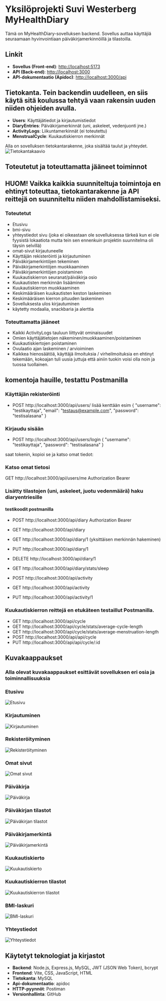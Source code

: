 # Yksilöprojekti Suvi Westerberg  MyHealthDiary

Tämä on MyHealthDiary-sovelluksen backend. Sovellus auttaa käyttäjiä seuraamaan hyvinvointiaan päiväkirjamerkinnöillä ja tilastoilla.

## Linkit
- **Sovellus (Front-end)**: [http://localhost:5173](http://localhost:5173)
- **API (Back-end)**: [http://localhost:3000](http://localhost:3000)
- **API-dokumentaatio (Apidoc)**: [http://localhost:3000/api](http://localhost:3000/api)

## Tietokanta. Tein backendin uudelleen, en siis käytä sitä koulussa tehtyä vaan rakensin uuden niiden ohjeiden avulla.

- **Users**: Käyttäjätiedot ja kirjautumistiedot
- **DiaryEntries**: Päiväkirjamerkinnät (uni, askeleet, vedenjuonti jne.)
- **ActivityLogs**: Liikuntamerkinnät (ei toteutettu)
- **MenstrualCycle**: Kuukautiskierron merkinnät

Alla on sovelluksen tietokantarakenne, joka sisältää taulut ja yhteydet.
![Tietokantakaavio](images/tietokanta.png)

## Toteutetut ja toteuttamatta jääneet toiminnot
## HUOM! Vaikka kaikkia suunniteltuja toimintoja en ehtinyt toteuttaa, tietokantarakenne ja API reittejä on suunniteltu niiden mahdollistamiseksi.

### Toteutetut
- Etusivu
- bmi-sivu
- yhteystiedot sivu (joka ei oikeastaan ole sovelluksessa tärkeä kun ei ole fyysistä lokaatiota mutta tein sen ennenkuin projektin suunnitelma oli täysin selvillä)
- omat-sivut kirjautuneelle
- Käyttäjän rekisteröinti ja kirjautuminen
- Päiväkirjamerkintöjen tekeminen
- Päiväkirjamerkintöjen muokkaaminen
- Päiväkirjamerkintöjen poistaminen
- Kuukautiskierron seuranat/päiväkirja osio
- Kuukautisten merkinnän lisääminen
- Kuukautiskierron muokkaaminen
- Keskimääräisen kuukautisten keston laskeminen
- Keskimääräisen kierron pituuden laskeminen
- Sovelluksesta ulos kirjautuminen
- käytetty modaalia, snackbaria ja alerttia

### Toteuttamatta jääneet
- Kaikki ActivityLogs tauluun liittyvät ominaisuudet
- Omien käyttäjätietojen näkeminen/muokkaaminen/poistaminen
- Kuukautiskiertojen poistaminen
- Ovulaatio ajan laskeminen / arvioiminen
- Kaikkea hienosäätöä, käyttäjä ilmoituksia / virheilmoituksia en ehtinyt tekemään, kokoajan tuli uusia juttuja että ainiin tuokin voisi olla noin ja tuossa tuollainen.



## komentoja hauille, testattu Postmanilla
### Käyttäjän rekisteröinti
- POST http://localhost:3000/api/users/
lisää kenttään esim
{
  "username": "testikayttaja",
  "email": "testaus@example.com",
  "password": "testisalasana"
}

### Kirjaudu sisään
- POST http://localhost:3000/api/users/login
{
  "username": "testikayttaja",
  "password": "testisalasana"
}

saat tokenin, kopioi se ja katso omat tiedot:
### Katso omat tietosi
GET http://localhost:3000/api/users/me
Authorization Bearer <your token>


### Lisätty tilastojen (uni, askeleet, juotu vedenmäärä) haku diaryentriesille

#### testikoodit postmanilla
 - POST http://localhost:3000/api/diary
 Authorization Bearer  <token>
 - GET  http://localhost:3000/api/diary
 - GET  http://localhost:3000/api/diary/1 (yksittäisen merkinnän hakeminen)
 - PUT http://localhost:3000/api/diary/1
 - DELETE http://localhost:3000/api/diary/1
 - GET http://localhost:3000/api/diary/stats/sleep

 - POST http://localhost:3000/api/activity
 - GET http://localhost:3000/api/activity
 - PUT http://localhost:3000/api/activity/1


### Kuukautiskierron reittejä en etukäteen testaillut Postmanilla.
- GET http://localhost:3000/api/cycle
- GET http://localhost:3000/api/cycle/stats/average-cycle-length
- GET http://localhost:3000/api/cycle/stats/average-menstruation-length
- POST http://localhost:3000/api/api/cycle
- PUT http://localhost:3000/api/api/cycle/:id


## Kuvakaappaukset
### Alla olevat kuvakaappaukset esittävät sovelluksen eri osia ja toiminnallisuuksia


### Etusivu
![Etusivu](images/etusivu.png)

### Kirjautuminen
![Kirjautuminen](images/kirjaudu.png)

### Rekisteröityminen
![Rekisteröityminen](images/rekisteroidy.png)

### Omat sivut
![Omat sivut](images/omat-sivut.png)

### Päiväkirja
![Päiväkirja](images/paivakirja.png)

### Päiväkirjan tilastot
![Päiväkirjan tilastot](images/paivakirja-stats.png)

### Päiväkirjamerkintä
![Päiväkirjamerkintä](images/paivakirjamerkinnat.png)

### Kuukautiskierto
![Kuukautiskierto](images/kuukautiskierto-etusivu.png)

### Kuukautiskierron tilastot
![Kuukautiskierron tilastot](images/kuukautiskalenterin-ominaisuudet.png)

### BMI-laskuri
![BMI-laskuri](images/bmi.png)

### Yhteystiedot
![Yhteystiedot](images/yhteystiedot.png)

## Käytetyt teknologiat ja kirjastot
- **Backend**: Node.js, Express.js, MySQL, JWT (JSON Web Token), bcrypt
- **Frontend**: Vite, CSS, JavaScript, HTML
- **Tietokanta**: MySQL
- **Api-dokumentaatio**: apidoc
- **HTTP-pyynnöt**: Postiman
- **Versionhallinta**: GitHub





